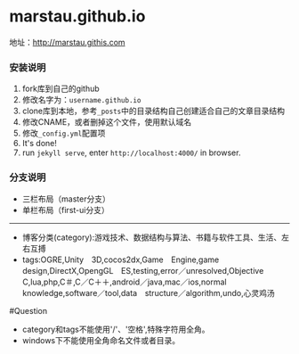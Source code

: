 marstau.github.io
=======================

地址：<http://marstau.githis.com>

### 安装说明

1. fork库到自己的github
2. 修改名字为：`username.github.io`
3. clone库到本地，参考`_posts`中的目录结构自己创建适合自己的文章目录结构
4. 修改CNAME，或者删掉这个文件，使用默认域名
5. 修改`_config.yml`配置项
6. It's done!
7. run `jekyll serve`, enter `http://localhost:4000/` in browser.

### 分支说明

- 三栏布局（master分支）
- 单栏布局（first-ui分支）

----
* 博客分类(category):游戏技术、数据结构与算法、书籍与软件工具、生活、左右互搏
* tags:OGRE,Unity　3D,cocos2dx,Game　Engine,game　design,DirectX,OpengGL　ES,testing,error／unresolved,Objective　C,lua,php,C＃,C／C＋＋,android／java,mac／ios,normal　knowledge,software／tool,data　structure／algorithm,undo,心灵鸡汤

#Question
* category和tags不能使用'/'、'空格',特殊字符用全角。
* windows下不能使用全角命名文件或者目录。